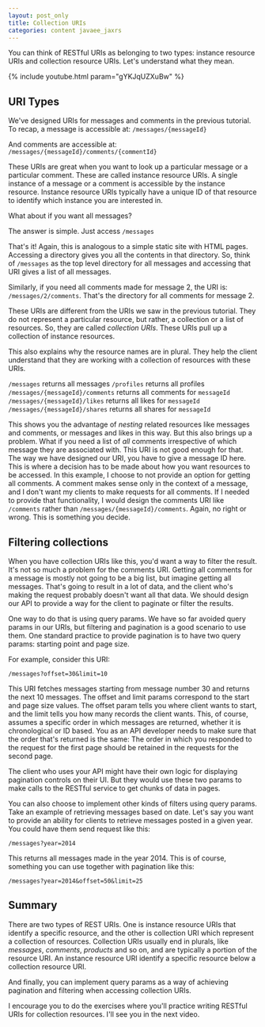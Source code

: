 ```yaml
---
layout: post_only
title: Collection URIs
categories: content javaee_jaxrs
---
```


You can think of RESTful URIs as belonging to two types: instance resource URIs and collection resource URIs. Let's understand what they mean.

{% include youtube.html param="gYKJqUZXuBw" %}

## URI Types

We've designed URIs for messages and comments in the previous tutorial. To recap, a message is accessible at:
`/messages/{messageId}`

And comments are accessible at:
`/messages/{messageId}/comments/{commentId}`

These URIs are great when you want to look up a particular message or a particular comment. These are called instance resource URIs. A single instance of a message or a comment is accessible by the instance resource. Instance resource URIs typically have a unique ID of that resource to identify which instance you are interested in.

What about if you want all messages?

The answer is simple. Just access 
`/messages`

That's it! Again, this is analogous to a simple static site with HTML pages. Accessing a directory gives you all the contents in that directory. So, think of `/messages` as the top level directory for all messages and accessing that URI gives a list of all messages.

Similarly, if you need all comments made for message 2, the URI is: `/messages/2/comments`. That's the directory for all comments for message 2.

These URIs are different from the URIs we saw in the previous tutorial. They do not represent a particular resource, but rather, a collection or a list of resources. So, they are called _collection URIs_. These URIs pull up a collection of instance resources. 

This also explains why the resource names are in plural. They help the client understand that they are working with a collection of resources with these URIs.

`/messages` returns all messages
`/profiles` returns all profiles
`/messages/{messageId}/comments` returns all comments for `messageId`
`/messages/{messageId}/likes` returns all likes for `messageId`
`/messages/{messageId}/shares` returns all shares for `messageId`


This shows you the advantage of _nesting_ related resources like messages and comments, or messages and likes in this way. But this also brings up a problem. What if you need a list of _all_ comments irrespective of which message they are associated with. This URI is not good enough for that. The way we have designed our URI, you have to give a message ID here. This is where a decision has to be made about how you want resources to be accessed. In this example, I choose to not provide an option for getting all comments. A comment makes sense only in the context of a message, and I don't want my clients to make requests for all comments. If I needed to provide that functionality, I would design the comments URI like `/comments` rather than `/messages/{messageId}/comments`. Again, no right or wrong. This is something you decide.

## Filtering collections

When you have collection URIs like this, you'd want a way to filter the result. It's not so much a problem for the comments URI. Getting all comments for a message is mostly not going to be a big list, but imagine getting all messages. That's going to result in a lot of data, and the client who's making the request probably doesn't want all that data. We should design our API to provide a way for the client to paginate or filter the results. 

One way to do that is using query params. We have so far avoided query params in our URIs, but filtering and pagination is a good scenario to use them. One standard practice to provide pagination is to have two query params: starting point and page size. 

For example, consider this URI:

`/messages?offset=30&limit=10`

This URI fetches messages starting from message number 30 and returns the next 10 messages. The offset and limit params correspond to the start and page size values. The offset param tells you where client wants to start, and the limit tells you how many records the client wants. This, of course, assumes a specific order in which messages are returned, whether it is chronological or ID based. You as an API developer needs to make sure that the order that's returned is the same: The order in which you responded to the request for the first page should be retained in the requests for the second page.

The client who uses your API might have their own logic for displaying pagination controls on their UI. But they would use these two params to make calls to the RESTful service to get chunks of data in pages.

You can also choose to implement other kinds of filters using query params. Take an example of retrieving messages based on date. Let's say you want to provide an ability for clients to retrieve messages posted in a given year. You could have them send request like this:

`/messages?year=2014`

This returns all messages made in the year 2014. This is of course, something you can use together with pagination like this:

`/messages?year=2014&offset=50&limit=25`

## Summary

There are two types of REST URIs. One is instance resource URIs that identify a specific resource, and the other is collection URI which represent a collection of resources. Collection URIs usually end in plurals, like *messages*, *comments*, *products* and so on, and are typically a portion of the resource URI. An instance resource URI identify a specific resource below a collection resource URI.

And finally, you can implement query params as a way of achieving pagination and filtering when accessing collection URIs.

I encourage you to do the exercises where you'll practice writing RESTful URIs for collection resources. I'll see you in the next video.


